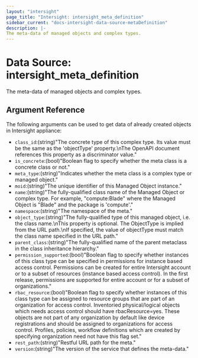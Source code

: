 ```yaml
---
layout: "intersight"
page_title: "Intersight: intersight_meta_definition"
sidebar_current: "docs-intersight-data-source-metaDefinition"
description: |-
The meta-data of managed objects and complex types.
---
```


# Data Source: intersight_meta_definition
The meta-data of managed objects and complex types.
## Argument Reference
The following arguments can be used to get data of already created objects in Intersight appliance:
* `class_id`:(string)"The concrete type of this complex type. Its value must be the same as the 'objectType' property.\nThe OpenAPI document references this property as a discriminator value."
* `is_concrete`:(bool)"Boolean flag to specify whether the meta class is a concrete class or not."
* `meta_type`:(string)"Indicates whether the meta class is a complex type or managed object."
* `moid`:(string)"The unique identifier of this Managed Object instance."
* `name`:(string)"The fully-qualified class name of the Managed Object or complex type. For example, \"compute:Blade\" where the Managed Object is \"Blade\" and the package is 'compute'."
* `namespace`:(string)"The namespace of the meta."
* `object_type`:(string)"The fully-qualified type of this managed object, i.e. the class name.\nThis property is optional. The ObjectType is implied from the URL path.\nIf specified, the value of objectType must match the class name specified in the URL path."
* `parent_class`:(string)"The fully-qualified name of the parent metaclass in the class inheritance hierarchy."
* `permission_supported`:(bool)"Boolean flag to specify whether instances of this class type can be specified in permissions for instance based access control. Permissions can be created for entire Intersight account or to a subset of resources (instance based access control). In the first release, permissions are supported for entire account or for a subset of organizations."
* `rbac_resource`:(bool)"Boolean flag to specify whether instances of this class type can be assigned to resource groups that are part of an organization for access control. Inventoried physical/logical objects which needs access control should have rbacResource=yes. These objects are not part of any organization by default like device registrations and should be assigned to organizations for access control. Profiles, policies, workflow definitions which are created by specifying organization need not have this flag set."
* `rest_path`:(string)"Restful URL path for the meta."
* `version`:(string)"The version of the service that defines the meta-data."
